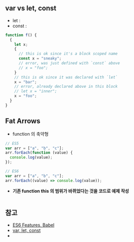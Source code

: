 ## var vs let, const
- let :
- const :

```js
function f() {
  {
    let x;
    {
      // this is ok since it's a block scoped name
      const x = "sneaky";
      // error, was just defined with `const` above
      // x = "foo";
    }
    // this is ok since it was declared with `let`
    x = "bar";
    // error, already declared above in this block
    // let x = "inner";
    x = "foo";
  }
}
```

## Fat Arrows
- function 의 축약형

```js
// ES5
var arr = ["a", "b", "c"];
arr.forEach(function (value) {
  console.log(value);
});

// ES6
var arr = ["a", "b", "c"];
arr.forEach((value) => console.log(value));
```

- **기존 function this 의 범위가 바뀌었다는 것을 코드로 예제 작성**

```js

```

## 참고
- [ES6 Features, Babel](https://babeljs.io/learn-es2015/#ecmascript-2015-features-symbols)
- [var, let, const](http://blog.nekoromancer.kr/2016/01/26/es6-var-let-%EA%B7%B8%EB%A6%AC%EA%B3%A0-const/)
-
